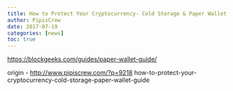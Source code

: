 ```yaml
---
title: How to Protect Your Cryptocurrency- Cold Storage & Paper Wallet Guide
author: PipisCrew
date: 2017-07-19
categories: [news]
toc: true
---
```


https://blockgeeks.com/guides/paper-wallet-guide/

origin - http://www.pipiscrew.com/?p=9218 how-to-protect-your-cryptocurrency-cold-storage-paper-wallet-guide